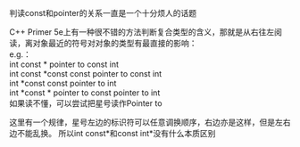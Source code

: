 判读const和pointer的关系一直是一个十分烦人的话题  

C++ Primer 5e上有一种很不错的方法判断复合类型的含义，那就是从右往左阅读，离对象最近的符号对对象的类型有最直接的影响：  
e.g.：  
int const \*         pointer to const int  
int const \*const    const pointer to const int  
int \*const          const pointer to int  
int \*const \*        pointer to const pointer to int  
如果读不懂，可以尝试把星号读作Pointer to  

这里有一个规律，星号左边的标识符可以任意调换顺序，右边亦是这样，但是左右边不能乱换。
所以int const\*和const int\*没有什么本质区别
